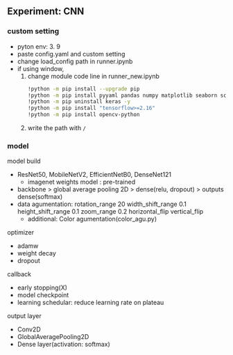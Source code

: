 ## Experiment: CNN 

### custom setting
- pyton env: 3. 9
- paste config.yaml and custom setting 
- change load_config path in runner.ipynb 
- if using window, 
    1. change module code line in runner_new.ipynb
        ```bash
        !python -m pip install --upgrade pip
        !python -m pip install pyyaml pandas numpy matplotlib seaborn scikit-learn
        !python -m pip uninstall keras -y
        !python -m pip install "tensorflow>=2.16"
        !python -m pip install opencv-python  
        ```
    2. write the path with `/`

### model 
model build
- ResNet50, MobileNetV2, EfficientNetB0, DenseNet121
    - imagenet weights model : pre-trained
- backbone > global average pooling 2D > dense(relu, dropout) > outputs dense(softmax)
- data agumentation:
    rotation_range 20
    width_shift_range 0.1
    height_shift_range 0.1
    zoom_range 0.2
    horizontal_flip
    vertical_flip
    - additional: Color agumentation(color_agu.py)

optimizer
- adamw
- weight decay
- dropout

callback
- early stopping(X)
- model checkpoint
- learning schedular: reduce learning rate on plateau

output layer
- Conv2D
- GlobalAveragePooling2D
- Dense layer(activation: softmax)